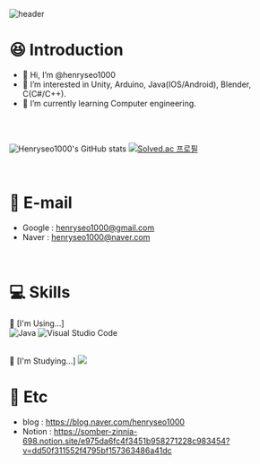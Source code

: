 ![header](https://capsule-render.vercel.app/api?type=wave&color=055B87&height=150&section=header&text=Welcome!&fontColor=668096&fontSize=70&animation=fadeIn&fontAlignY=55)

# :satisfied: Introduction
- 👋 Hi, I’m @henryseo1000
- 👀 I’m interested in Unity, Arduino, Java(IOS/Android), Blender, C(C#/C++).
- 🌱 I’m currently learning Computer engineering. 

<br/> 
<br/>

![Henryseo1000's GitHub stats](https://github-readme-stats.vercel.app/api?username=henryseo1000&show_icons=true&theme=dark)
[![Solved.ac 프로필](http://mazassumnida.wtf/api/v2/generate_badge?boj=henryseo1000)](https://solved.ac/henryseo1000)

<br/>

# :email: E-mail
- Google : henryseo1000@gmail.com
- Naver : henryseo1000@naver.com

<br/>

# :computer: Skills
📘 [I'm Using...]
<br/>
![Java](https://img.shields.io/badge/Java-007396.svg?&style=for-the-badge&logo=Java&logoColor=white)
![Visual Studio Code](https://img.shields.io/badge/Visual%20Studio%20Code-007ACC.svg?&style=for-the-badge&logo=Visual%20Studio%20Code&logoColor=white)

<br/>
📓 [I'm Studying...]
<img src="https://img.shields.io/badge/Python-3776AB?style=for-the-badge&logo=Python&logoColor=white">
<br/>

# 📝 Etc 
- blog : https://blog.naver.com/henryseo1000
- Notion : https://somber-zinnia-698.notion.site/e975da6fc4f3451b958271228c983454?v=dd50f311552f4795bf157363486a41dc
<!---
henryseo1000/henryseo1000 is a ✨ special ✨ repository because its `README.md` (this file) appears on your GitHub profile.
You can click the Preview link to take a look at your changes.
--->
